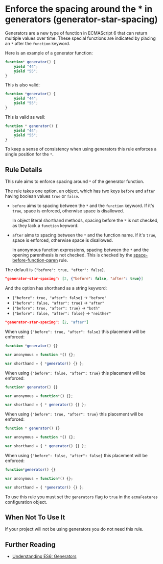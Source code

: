 # Enforce the spacing around the * in generators (generator-star-spacing)

Generators are a new type of function in ECMAScript 6 that can return multiple values over time.
These special functions are indicated by placing an `*` after the `function` keyword.

Here is an example of a generator function:

```js
function* generator() {
    yield "44";
    yield "55";
}
```

This is also valid:

```js
function *generator() {
    yield "44";
    yield "55";
}
```

This is valid as well:

```js
function * generator() {
    yield "44";
    yield "55";
}
```

To keep a sense of consistency when using generators this rule enforces a single position for the `*`.

## Rule Details

This rule aims to enforce spacing around `*` of the generator function.

The rule takes one option, an object, which has two keys `before` and `after` having boolean values `true` or `false`.

* `before` aims to spacing between the `*` and the `function` keyword.
  If it's `true`, space is enforced, otherwise space is disallowed.

  In object literal shorthand methods, spacing before the `*` is not checked, as they lack a `function` keyword.

* `after` aims to spacing between the `*` and the function name.
  If it's `true`, space is enforced, otherwise space is disallowed.

  In anonymous function expressions, spacing between the `*` and the opening parenthesis is not checked. This is checked by the [space-before-function-paren](space-before-function-paren.md) rule.

The default is `{"before": true, "after": false}`.

```json
"generator-star-spacing": [2, {"before": false, "after": true}]
```

And the option has shorthand as a string keyword:

* `{"before": true, "after": false}` → `"before"`
* `{"before": false, "after": true}` → `"after"`
* `{"before": true, "after": true}` → `"both"`
* `{"before": false, "after": false}` → `"neither"`

```json
"generator-star-spacing": [2, "after"]
```

When using `{"before": true, "after": false}` this placement will be enforced:

```js
function *generator() {}

var anonymous = function *() {};

var shorthand = { *generator() {} };
```

When using `{"before": false, "after": true}` this placement will be enforced:

```js
function* generator() {}

var anonymous = function*() {};

var shorthand = { * generator() {} };
```

When using `{"before": true, "after": true}` this placement will be enforced:

```js
function * generator() {}

var anonymous = function *() {};

var shorthand = { * generator() {} };
```

When using `{"before": false, "after": false}` this placement will be enforced:

```js
function*generator() {}

var anonymous = function*() {};

var shorthand = { *generator() {} };
```

To use this rule you must set the `generators` flag to `true` in the `ecmaFeatures` configuration object.

## When Not To Use It

If your project will not be using generators you do not need this rule.

## Further Reading

* [Understanding ES6: Generators](https://leanpub.com/understandinges6/read/#leanpub-auto-generators)

